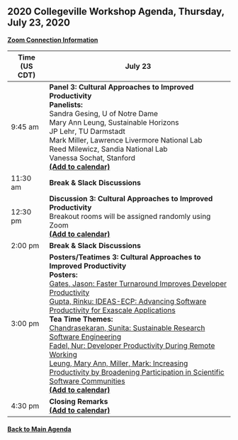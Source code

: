 
## 2020 Collegeville Workshop Agenda, Thursday, July 23, 2020

[**Zoom Connection Information**](https://docs.google.com/document/d/1c7KDU-re5Ux0_vf01LRXedCBUASmDqdzryC2hC31PP8/edit?usp=sharing)

| **Time (US CDT)**| **July 23** |
|---|---|
| 9:45 am  | **Panel 3: Cultural Approaches to Improved Productivity** <br> **Panelists:** <br> Sandra Gesing, U of Notre Dame <br> Mary Ann Leung, Sustainable Horizons <br> JP Lehr, TU Darmstadt <br> Mark Miller, Lawrence Livermore National Lab <br> Reed Milewicz, Sandia National Lab <br> Vanessa Sochat, Stanford <br> [**(Add to calendar)**](CW20-Panel-3-Cultural-Approaches.ics) |
| 11:30 am | **Break & Slack Discussions** |
| 12:30 pm | **Discussion 3: Cultural Approaches to Improved Productivity** <br> Breakout rooms will be assigned randomly using Zoom <br> [**(Add to calendar)**](CW20-Discussion-3-Cultural-Approaches.ics) |
| 2:00 pm | **Break & Slack Discussions** |
| 3:00 pm | **Posters/Teatimes 3: Cultural Approaches to Improved Productivity** <br> **Posters:**  <br> [Gates, Jason: Faster Turnaround Improves Developer Productivity](WorkshopResources/Posters/gates-turnaround-improvements-poster.pdf)<br> [Gupta, Rinku: IDEAS-ECP: Advancing Software Productivity for Exascale Applications](WorkshopResources/Posters/gupta-IDEAS-Overview.pdf) <br> **Tea Time Themes:** <br> [Chandrasekaran, Sunita: Sustainable Research Software Engineering](WorkshopResources/TeatimeThemes/chandrasekaran-rse.md) <br> [Fadel, Nur: Developer Productivity During Remote Working](WorkshopResources/TeatimeThemes/fadel-remote-working.md) <br> [Leung, Mary Ann, Miller, Mark: Increasing Productivity by Broadening Participation in Scientific Software Communities](WorkshopResources/TeatimeThemes/leung-broadening-participation.md) <br> [**(Add to calendar)**](CW20-TeaTime-Posters-3.ics) |
| 4:30 pm | **Closing Remarks** <br> [**(Add to calendar)**](CW20-ClosingRemarks.ics) |



#### [Back to Main Agenda](Agenda.md)
